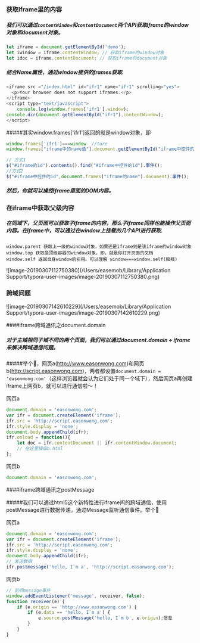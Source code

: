 ### 获取iframe里的内容

##### 我们可以通过`contentWindow`和`contentDocument`两个API获取iframe的window对象和document对象。

```js
let iframe = document.getElementById('demo');
let iwindow = iframe.contentWindow; // 获取iframe的window对象
let idoc = iframe.contentDocument; // 获取iframe的document对象
```

##### 结合Name属性，通过window提供的frames获取.

```js
<iframe src ="/index.html" id="ifr1" name="ifr1" scrolling="yes">
  <p>Your browser does not support iframes.</p>
</iframe>
<script type="text/javascript">
    console.log(window.frames['ifr1'].window);
console.dir(document.getElementById("ifr1").contentWindow);
</script>
```

#####其实window.frames['ifr1']返回的就是window对象，即

```js
window.frames['ifr1']===window  //ture
window.frames["iframe中的name值"].document.getElementById("iframe中控件的id").事件();
```

```js
// 方式1
$("#iframe的id").contents().find("#iframe中控件的id").事件();
//方式2
$("#iframe中控件的id",document.frames("iframe的name").document).事件();
```



##### 然后，你就可以操控iframe里面的DOM内容。



### 在iframe中获取父级内容

##### 在同域下，父页面可以获取子iframe的内容，那么子iframe同样也能操作父页面内容。在iframe中，可以通过在window上挂载的几个API进行获取.

```
window.parent 获取上一级的window对象，如果还是iframe则是该iframe的window对象
window.top 获取最顶级容器的window对象，即，就是你打开页面的文档
window.self 返回自身window的引用。可以理解 window===window.self(脑残)
```

![image-20190307112750380](/Users/easemob/Library/Application Support/typora-user-images/image-20190307112750380.png)

### 跨域问题

![image-20190307142610229](/Users/easemob/Library/Application Support/typora-user-images/image-20190307142610229.png)

####iframe跨域通讯之document.domain

##### 对于主域相同子域不同的两个页面，我们可以通过document.domain + iframe来解决跨域通信问题。

#####举个🌰，网页a(<http://www.easonwong.com>)和网页b(<http://script.easonwong.com>)，两者都设置`document.domain = 'easonwong.com'`（这样浏览器就会认为它们处于同一个域下），然后网页a再创建iframe上网页b，就可以进行通信啦～！

网页a

```js
document.domain = 'easonwong.com';
var ifr = document.createElement('iframe');
ifr.src = 'http://script.easonwong.com';
ifr.style.display = 'none';
document.body.appendChild(ifr);
ifr.onload = function(){
    let doc = ifr.contentDocument || ifr.contentWindow.document;
    // 在这里操纵b.html
};
```

网页b

```js
document.domain = 'easonwong.com';
```



####iframe跨域通讯之postMessage

#####我们可以通过html5这个新特性进行iframe间的跨域通信，使用postMessage进行数据传递，通过Message监听通信事件。举个🌰

网页a

```js
document.domain = 'easonwong.com';
var ifr = document.createElement('iframe');
ifr.src = 'http://script.easonwong.com';
ifr.style.display = 'none';
document.body.appendChild(ifr);
// 发送数据
ifr.postmessage('hello, I`m a', 'http://script.easonwong.com');
```

网页b

```js
// 监听message事件
window.addEventListener('message', receiver, false);
function receiver(e) {
    if (e.origin == 'http://www.easonwong.com') {
        if (e.data == 'hello, I`m a') {
            e.source.postMessage('hello, I`m b', e.origin);信息
        }
    }
}
```


